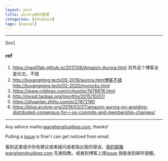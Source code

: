 ```yaml
---
layout: post
title: aurora相关整理
categories: [database]
tags: [newsql]
---
```

  

---

[toc]

### ref

1. https://nan01ab.github.io/2017/06/Amazon-Aurora.html 另外这个博客全是论文。不错
2. http://liuyangming.tech/05-2019/aurora.html博客不错  http://liuyangming.tech/02-2020/myrocks.html
3. https://www.cnblogs.com/cchust/p/7476876.html
4. http://mysql.taobao.org/monthly/2015/10/07/
5. https://zhuanlan.zhihu.com/p/27872160
6. https://blog.acolyer.org/2019/03/27/amazon-aurora-on-avoiding-distributed-consensus-for-i-os-commits-and-membership-changes/



---

Any advice mailto:wanghenshui@qq.com, thanks! 

Pulling a [issue](https://github.com/wanghenshui/wanghenshui.github.io/issues/new) is fine! I can get noticed from email.

看到这里或许你有建议或者疑问或者指出我的错误，我的邮箱wanghenshui@qq.com 先谢指教。或者到博客上提[issue](https://github.com/wanghenshui/wanghenshui.github.io/issues/new) 我能收到邮件提醒。